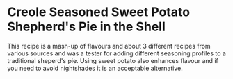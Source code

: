 # Creole Seasoned Sweet Potato Shepherd's Pie in the Shell

This recipe is a mash-up of flavours and about 3 different recipes from various sources and was a tester for adding different seasoning profiles to a traditional sheperd's pie. Using sweet potato also enhances flavour and if you need to avoid nightshades it is an acceptable alternative.
